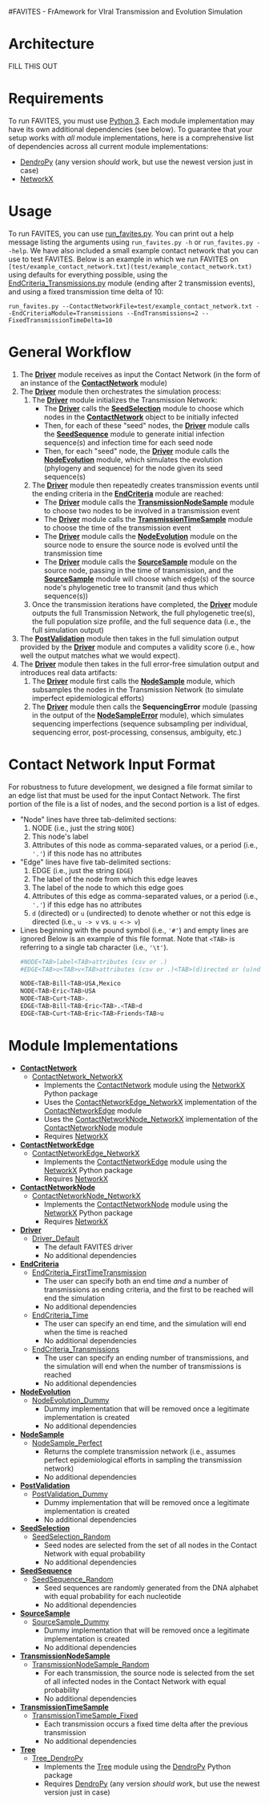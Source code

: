 #FAVITES - FrAmework for VIral Transmission and Evolution Simulation

Architecture
===
FILL THIS OUT

Requirements
===
To run FAVITES, you must use [Python 3](https://www.python.org/downloads/). Each
module implementation may have its own additional dependencies (see below). To
guarantee that your setup works with *all* module implementations, here is a
comprehensive list of dependencies across all current module implementations:
* [DendroPy](http://www.dendropy.org/) (any version *should* work, but use the
  newest version just in case)
* [NetworkX](https://networkx.github.io/)

Usage
===
To run FAVITES, you can use [run_favites.py](run_favites.py). You can print out
a help message listing the arguments using ``run_favites.py -h`` or
``run_favites.py --help``. We have also included a small example contact network
that you can use to test FAVITES. Below is an example in which we run FAVITES
on ``[test/example_contact_network.txt](test/example_contact_network.txt)``
using defaults for everything possible, using the
[EndCriteria_Transmissions.py](EndCriteria_Transmissions.py) module (ending
after 2 transmission events), and using a fixed transmission time delta of 10:

```
run_favites.py --ContactNetworkFile=test/example_contact_network.txt --EndCriteriaModule=Transmissions --EndTransmissions=2 --FixedTransmissionTimeDelta=10
```

General Workflow
===
1. The **[Driver](Driver.py)** module receives as input the Contact Network (in
    the form of an instance of the **[ContactNetwork](ContactNetwork.py)**
    module)
2. The **[Driver](Driver.py)** module then orchestrates the simulation process:
    1. The **[Driver](Driver.py)** module initializes the Transmission Network:
        * The **[Driver](Driver.py)** calls the
          **[SeedSelection](SeedSelection.py)** module to choose which nodes in
          the **[ContactNetwork](ContactNetwork.py)** object to be initially
          infected
        * Then, for each of these "seed" nodes, the **[Driver](Driver.py)**
          module calls the **[SeedSequence](SeedSequence.py)** module to
          generate initial infection sequence(s) and infection time for each
          seed node
        * Then, for each "seed" node, the **[Driver](Driver.py)** module calls
          the **[NodeEvolution](NodeEvolution.py)** module, which simulates the
          evolution (phylogeny and sequence) for the node given its seed
          sequence(s)
    2. The **[Driver](Driver.py)** module then repeatedly creates transmission
       events until the ending criteria in the **[EndCriteria](EndCriteria.py)**
       module are reached:
        * The **[Driver](Driver.py)** module calls the
          **[TransmissionNodeSample](TransmissionNodeSample.py)** module to
          choose two nodes to be involved in a transmission event
        * The **[Driver](Driver.py)** module calls the
          **[TransmissionTimeSample](TransmissionTimeSample.py)** module to
          choose the time of the transmission event
        * The **[Driver](Driver.py)** module calls the
          **[NodeEvolution](NodeEvolution.py)** module on the source node to
          ensure the source node is evolved until the transmission time
        * The **[Driver](Driver.py)** module calls the
          **[SourceSample](SourceSample.py)** module on the source node, passing
          in the time of transmission, and the
          **[SourceSample](SourceSample.py)** module will choose which edge(s)
          of the source node's phylogenetic tree to transmit (and thus which
          sequence(s))
    3. Once the transmission iterations have completed, the
       **[Driver](Driver.py)** module outputs the full Transmission Network, the
       full phylogenetic tree(s), the full population size profile, and the full
       sequence data (i.e., the full simulation output)
3. The **[PostValidation](PostValidation.py)** module then takes in the full
   simulation output provided by the **[Driver](Driver.py)** module and computes
   a validity score (i.e., how well the output matches what we would expect).  
4. The **[Driver](Driver.py)** module then takes in the full error-free
   simulation output and introduces real data artifacts:
    1. The **[Driver](Driver.py)** module first calls the
       **[NodeSample](NodeSample.py)** module, which subsamples the nodes in the
       Transmission Network (to simulate imperfect epidemiological efforts)
    2. The **[Driver](Driver.py)** module then calls the **SequencingError**
       module (passing in the output of the
       **[NodeSampleError](NodeSampleError.py)** module), which simulates
       sequencing imperfections (sequence subsampling per individual, sequencing
       error, post-processing, consensus, ambiguity, etc.)

Contact Network Input Format
===
For robustness to future development, we designed a file format similar to an
edge list that must be used for the input Contact Network. The first portion of
the file is a list of nodes, and the second portion is a list of edges.
* "Node" lines have three tab-delimited sections:
    1. NODE (i.e., just the string `NODE`)
    2. This node's label
    3. Attributes of this node as comma-separated values, or a period (i.e.,
       `'.'`) if this node has no attributes
* "Edge" lines have five tab-delimited sections:
    1. EDGE (i.e., just the string `EDGE`)
    2. The label of the node from which this edge leaves
    3. The label of the node to which this edge goes
    4. Attributes of this edge as comma-separated values, or a period (i.e.,
       `'.'`) if this edge has no attributes
    5. `d` (directed) or `u` (undirected) to denote whether or not this edge
       is directed (i.e., `u -> v` vs. `u <-> v`)
* Lines beginning with the pound symbol (i.e., `'#'`) and empty lines are ignored
Below is an example of this file format. Note that `<TAB>` is referring to a
single tab character (i.e., `'\t'`).
    ```bash
    #NODE<TAB>label<TAB>attributes (csv or .)
    #EDGE<TAB>u<TAB>v<TAB>attributes (csv or .)<TAB>(d)irected or (u)ndirected

    NODE<TAB>Bill<TAB>USA,Mexico
    NODE<TAB>Eric<TAB>USA
    NODE<TAB>Curt<TAB>.
    EDGE<TAB>Bill<TAB>Eric<TAB>.<TAB>d
    EDGE<TAB>Curt<TAB>Eric<TAB>Friends<TAB>u
    ```

Module Implementations
===
* **[ContactNetwork](ContactNetwork.py)**
    * [ContactNetwork_NetworkX](ContactNetwork_NetworkX.py)
        * Implements the [ContactNetwork](ContactNetwork.py) module using
          the [NetworkX](https://networkx.github.io/) Python package
        * Uses the [ContactNetworkEdge_NetworkX](ContactNetworkEdge_NetworkX.py)
          implementation of the [ContactNetworkEdge](ConContactNetworkEdge.py)
          module
        * Uses the [ContactNetworkNode_NetworkX](ContactNetworkNode_NetworkX.py)
          implementation of the [ContactNetworkNode](ConContactNetworkNode.py)
          module
        * Requires [NetworkX](https://networkx.github.io/)
* **[ContactNetworkEdge](ContactNetworkEdge.py)**
    * [ContactNetworkEdge_NetworkX](ContactNetworkEdge_NetworkX.py)
        * Implements the [ContactNetworkEdge](ContactNetworkEdge.py) module
          using the [NetworkX](https://networkx.github.io/) Python package
        * Requires [NetworkX](https://networkx.github.io/)
* **[ContactNetworkNode](ContactNetworkNode.py)**
    * [ContactNetworkNode_NetworkX](ContactNetworkNode_NetworkX.py)
        * Implements the [ContactNetworkNode](ContactNetworkNode.py) module
          using the [NetworkX](https://networkx.github.io/) Python package
        * Requires [NetworkX](https://networkx.github.io/)
* **[Driver](Driver.py)**
    * [Driver_Default](Driver_Default.py)
        * The default FAVITES driver
        * No additional dependencies
* **[EndCriteria](EndCriteria.py)**
    * [EndCriteria_FirstTimeTransmission](EndCriteria_FirstTimeTransmission.py)
        * The user can specify both an end time *and* a number of transmissions
          as ending criteria, and the first to be reached will end the
          simulation
        * No additional dependencies
    * [EndCriteria_Time](EndCriteria_Time.py)
        * The user can specify an end time, and the simulation will end when the
          time is reached
        * No additional dependencies
    * [EndCriteria_Transmissions](EndCriteria_Transmissions.py)
        * The user can specify an ending number of transmissions, and the
          simulation will end when the number of transmissions is reached
        * No additional dependencies
* **[NodeEvolution](NodeEvolution.py)**
    * [NodeEvolution_Dummy](NodeEvolution_Dummy.py)
        * Dummy implementation that will be removed once a legitimate
          implementation is created
        * No additional dependencies
* **[NodeSample](NodeSample.py)**
    * [NodeSample_Perfect](NodeSample_Perfect.py)
        * Returns the complete transmission network (i.e., assumes perfect
          epidemiological efforts in sampling the transmission network)
        * No additional dependencies
* **[PostValidation](PostValidation.py)**
    * [PostValidation_Dummy](PostValidation_Dummy.py)
        * Dummy implementation that will be removed once a legitimate
          implementation is created
        * No additional dependencies
* **[SeedSelection](SeedSelection.py)**
    * [SeedSelection_Random](SeedSelection_Random.py)
        * Seed nodes are selected from the set of all nodes in the Contact
          Network with equal probability
        * No additional dependencies
* **[SeedSequence](SeedSequence.py)**
    * [SeedSequence_Random](SeedSequence_Random.py)
        * Seed sequences are randomly generated from the DNA alphabet with equal
          probability for each nucleotide
        * No additional dependencies
* **[SourceSample](SourceSample.py)**
    * [SourceSample_Dummy](SourceSample_Dummy.py)
        * Dummy implementation that will be removed once a legitimate
          implementation is created
        * No additional dependencies
* **[TransmissionNodeSample](TransmissionNodeSample.py)**
    * [TransmissionNodeSample_Random](TransmissionNodeSample_Random.py)
        * For each transmission, the source node is selected from the set of all
          infected nodes in the Contact Network with equal probability
        * No additional dependencies
* **[TransmissionTimeSample](TransmissionTimeSample.py)**
    * [TransmissionTimeSample_Fixed](TransmissionTimeSample_Fixed.py)
        * Each transmission occurs a fixed time delta after the previous
          transmission
        * No additional dependencies
* **[Tree](Tree.py)**
    * [Tree_DendroPy](Tree_DendroPy.py)
        * Implements the [Tree](Tree.py) module using the
          [DendroPy](http://www.dendropy.org/) Python package
        * Requires [DendroPy](http://www.dendropy.org/) (any version *should*
          work, but use the newest version just in case)